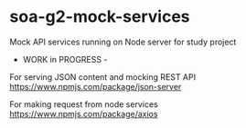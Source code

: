 # soa-g2-mock-services

Mock API services running on Node server for study project

- WORK in PROGRESS -



For serving JSON content and mocking REST API
https://www.npmjs.com/package/json-server

For making request from node services
https://www.npmjs.com/package/axios